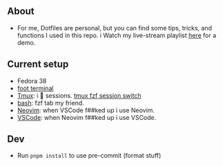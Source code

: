 ## About

- For me, Dotfiles are personal, but you can find some tips, tricks, and functions I used in this repo.
  i Watch my live-stream playlist [here](https://www.youtube.com/playlist?list=PLcazFfFZIFPld0UvU7OxYl6ayyBJ6MvY7) for a demo.

## Current setup

- Fedora 38
- [foot terminal](./foot/)
- [Tmux](./tmux/tmux.conf): i 🫰 sessions. [tmux fzf session switch](https://github.com/thuanowa/tmux-fzf-session-switch)
- [bash](./bash/): fzf tab my friend.
- [Neovim](./nvim/): when VSCode f##ked up i use Neovim.
- [VSCode](./profile.code-profile): when Neovim f##ked up i use VSCode.

## Dev

- Run `pnpm install` to use pre-commit (format stuff)
